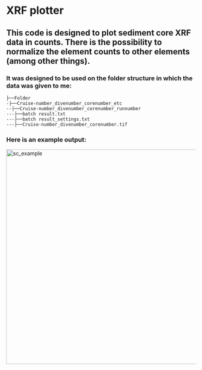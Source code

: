 # XRF plotter

## This code is designed to plot sediment core XRF data in counts. There is the possibility to normalize the element counts to other elements (among other things).

### It was designed to be used on the folder structure in which the data was given to me:


    ├──Folder
    -├──Cruise-number_divenumber_corenumber_etc
    --├──Cruise-number_divenumber_corenumber_runnumber
    ---├──batch result.txt
    ---├──batch result_settings.txt
    ---├──Cruise-number_divenumber_corenumber.tif

### Here is an example output:

<img width="796" height="570" alt="sc_example" src="https://github.com/user-attachments/assets/5b67de6b-98f6-4b84-b57d-fe541617f6b1" />
